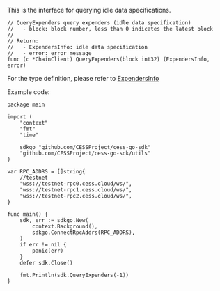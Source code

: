 This is the interface for querying idle data specifications.

```golang
// QueryExpenders query expenders (idle data specification)
//   - block: block number, less than 0 indicates the latest block
//
// Return:
//   - ExpendersInfo: idle data specification
//   - error: error message
func (c *ChainClient) QueryExpenders(block int32) (ExpendersInfo, error)
```
For the type definition, please refer to [ExpendersInfo](../chain_type.md#ExpendersInfo)

Example code:
```golang
package main

import (
    "context"
    "fmt"
    "time"

    sdkgo "github.com/CESSProject/cess-go-sdk"
    "github.com/CESSProject/cess-go-sdk/utils"
)

var RPC_ADDRS = []string{
    //testnet
    "wss://testnet-rpc0.cess.cloud/ws/",
    "wss://testnet-rpc1.cess.cloud/ws/",
    "wss://testnet-rpc2.cess.cloud/ws/",
}

func main() {
    sdk, err := sdkgo.New(
        context.Background(),
        sdkgo.ConnectRpcAddrs(RPC_ADDRS),
    )
    if err != nil {
        panic(err)
    }
    defer sdk.Close()

    fmt.Println(sdk.QueryExpenders(-1))
}
```